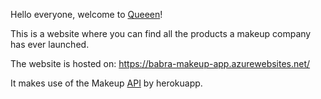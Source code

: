 Hello everyone, welcome to [Queeen](http://makeup-api.herokuapp.com/)!

This is a website where you can find all the products a makeup company has ever launched.

The website is hosted on:
https://babra-makeup-app.azurewebsites.net/

It makes use of the Makeup [API](http://makeup-api.herokuapp.com/) by herokuapp.
